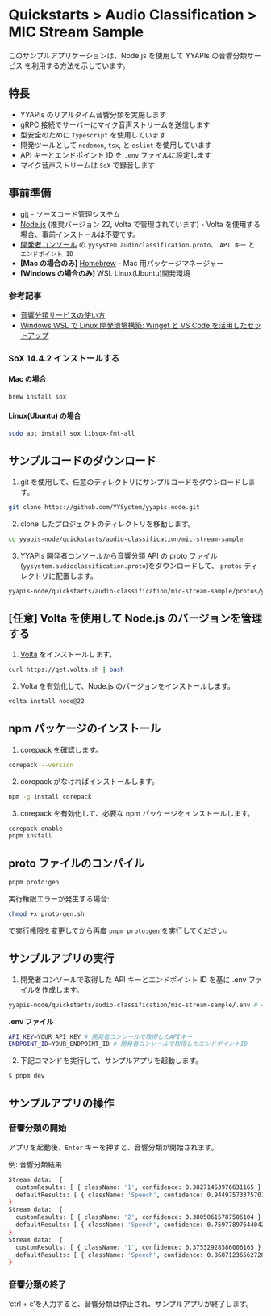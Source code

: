 # Quickstarts > Audio Classification > MIC Stream Sample

このサンプルアプリケーションは、Node.js を使用して YYAPIs の音響分類サービス を利用する方法を示しています。

## 特長

- YYAPIs のリアルタイム音響分類を実施します
- gRPC 接続でサーバーにマイク音声ストリームを送信します
- 型安全のために `Typescript` を使用しています
- 開発ツールとして `nodemon`, `tsx`, と `eslint` を使用しています
- API キーとエンドポイント ID を `.env` ファイルに設定します
- マイク音声ストリームは `SoX` で録音します

## 事前準備

- [git](https://git-scm.com/downloads) - ソースコード管理システム
- [Node.js](https://nodejs.org/ja/) (推奨バージョン 22, Volta で管理されています) - Volta を使用する場合、事前インストールは不要です。
- [<u>開発者コンソール</u>](https://api-web.yysystem2021.com) の `yysystem.audioclassification.proto`、 `API キー` と `エンドポイント ID`
- **\[Mac の場合のみ\]** [Homebrew](https://brew.sh/) - Mac 用パッケージマネージャー
- **\[Windows の場合のみ\]** WSL Linux(Ubuntu)開発環境

### 参考記事

- [音響分類サービスの使い方](https://github.com/YYSystem/yyapis-docs/wiki/ClassifyStream)
- [Windows WSL で Linux 開発環境構築: Winget と VS Code を活用したセットアップ](https://qiita.com/natsuki3624/items/5fe96960563164db84d2)

### SoX 14.4.2 インストールする

#### Mac の場合

```bash
brew install sox
```

<!-- \[Windows の場合\]

[<u>Sox
14.4.1</u>](https://sourceforge.net/projects/sox/files/sox/14.4.1/)から sox-14.4.1-win32.exe をダウンロードする。

sox-14.4.1-win32.exe を実行してインストールする。

システム環境変数の Path に C:\Program Files (x86)\sox-14-4-1 を追加する。 -->

#### Linux(Ubuntu) の場合

```bash
sudo apt install sox libsox-fmt-all
```

## サンプルコードのダウンロード

1. git を使用して、任意のディレクトリにサンプルコードをダウンロードします。

```bash
git clone https://github.com/YYSystem/yyapis-node.git
```

2. clone したプロジェクトのディレクトリを移動します。

```bash
cd yyapis-node/quickstarts/audio-classification/mic-stream-sample
```

3. YYAPIs 開発者コンソールから音響分類 API の proto ファイル(`yysystem.audioclassification.proto`)をダウンロードして、 `protos` ディレクトリに配置します。

```bash
yyapis-node/quickstarts/audio-classification/mic-stream-sample/protos/yysystem.audioclassification.proto # ← ここに配置する
```

## [任意] Volta を使用して Node.js のバージョンを管理する

1. [Volta](https://volta.sh/) をインストールします。

```bash
curl https://get.volta.sh | bash
```

2. Volta を有効化して、Node.js のバージョンをインストールします。

```bash
volta install node@22
```

## npm パッケージのインストール

1. corepack を確認します。

```bash
corepack --version
```

2. corepack がなければインストールします。

```bash
npm -g install corepack
```

3. corepack を有効化して、必要な npm パッケージをインストールします。

```bash
corepack enable
pnpm install
```

<!-- **\[Windows の場合\]**

```powershell
> Set-ExecutionPolicy RemoteSigned
> corepack enable
> pnpm install
``` -->

## proto ファイルのコンパイル

```bash
pnpm proto:gen
```

実行権限エラーが発生する場合:

```bash
chmod +x proto-gen.sh
```

で実行権限を変更してから再度 `pnpm proto:gen` を実行してください。

<!-- **\[Windows の場合\]**

```powershell
> icacls proto-gen.sh /grant Everyone:RX
> pnpm proto:gen
``` -->

## サンプルアプリの実行

1. 開発者コンソールで取得した API キーとエンドポイント ID を基に .env ファイルを作成します。

```bash
yyapis-node/quickstarts/audio-classification/mic-stream-sample/.env # ← ここに配置する
```

**.env ファイル**

```bash
API_KEY=YOUR_API_KEY # 開発者コンソールで取得したAPIキー
ENDPOINT_ID=YOUR_ENDPOINT_ID # 開発者コンソールで取得したエンドポイントID
```

2. 下記コマンドを実行して、サンプルアプリを起動します。

```bash
$ pnpm dev
```

## サンプルアプリの操作

### 音響分類の開始

アプリを起動後、`Enter` キーを押すと、音響分類が開始されます。

例: 音響分類結果

```bash
Stream data:  {
  customResults: [ { className: '1', confidence: 0.38271453976631165 } ],
  defaultResults: [ { className: 'Speech', confidence: 0.944975733757019 } ]
}
Stream data:  {
  customResults: [ { className: '2', confidence: 0.38050615787506104 } ],
  defaultResults: [ { className: 'Speech', confidence: 0.7597789764404297 } ]
}
Stream data:  {
  customResults: [ { className: '1', confidence: 0.37532928586006165 } ],
  defaultResults: [ { className: 'Speech', confidence: 0.8687123656272888 } ]
}
```

### 音響分類の終了

‘ctrl + c’を入力すると、音響分類は停止され、サンプルアプリが終了します。
